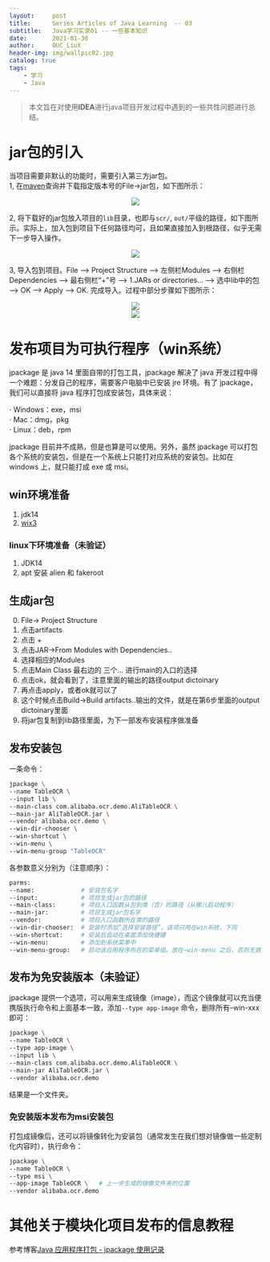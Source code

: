 ```yaml
---
layout:     post
title:      Series Articles of Java Learning  -- 03
subtitle:   Java学习实录01 -- 一些基本知识
date:       2021-01-30
author:     OUC_LiuX
header-img: img/wallpic02.jpg
catalog: true
tags:
    - 学习
    - Java
---
```


<head>
    <script src="https://cdn.mathjax.org/mathjax/latest/MathJax.js?config=TeX-AMS-MML_HTMLorMML" type="text/javascript"></script>
    <script type="text/x-mathjax-config">
        MathJax.Hub.Config({
            tex2jax: {
            skipTags: ['script', 'noscript', 'style', 'textarea', 'pre'],
            inlineMath: [['$','$']]
            }
        });
    </script>
</head>     

>  本文旨在对使用**IDEA**进行java项目开发过程中遇到的一些共性问题进行总结。  

# jar包的引入    
当项目需要非默认的功能时，需要引入第三方jar包。  
1, 在[maven](https://mvnrepository.com/)查询并下载指定版本号的File->jar包，如下图所示：   
<div align=center><img src="https://raw.githubusercontent.com/OUCliuxiang/OUCliuxiang.github.io/master/img/javaSeries/java-001.png"></div>   

2, 将下载好的jar包放入项目的`lib`目录，也即与`scr/`, `out/`平级的路径，如下图所示。实际上，加入包到项目下任何路径均可，且如果直接加入到根路径，似乎无需下一步导入操作。   
<div align=center><img src="https://raw.githubusercontent.com/OUCliuxiang/OUCliuxiang.github.io/master/img/javaSeries/java-002.png"></div>    

3, 导入包到项目。File --> Project Structure --> 左侧栏Modules --> 右侧栏Dependencies --> 最右侧栏“+”号 --> 1.JARs or directories... --> 选中lib中的包 --> OK --> Apply --> OK. 完成导入。过程中部分步骤如下图所示：     
<div align=center><img src="https://raw.githubusercontent.com/OUCliuxiang/OUCliuxiang.github.io/master/img/javaSeries/java-003.png"></div> <div align=center><img src="https://raw.githubusercontent.com/OUCliuxiang/OUCliuxiang.github.io/master/img/javaSeries/java-004.png"></div>    

   
# 发布项目为可执行程序（win系统）       

jpackage 是 java 14 里面自带的打包工具，jpackage 解决了 java 开发过程中得一个难题：分发自己的程序，需要客户电脑中已安装 jre 环境。有了 jpackage，我们可以直接将 java 程序打包成安装包，具体来说：   

$\cdot$  Windows：exe，msi     
$\cdot$  Mac：dmg，pkg    
$\cdot$  Linux：deb，rpm   

jpackage 目前并不成熟，但是也算是可以使用。另外，虽然 jpackage 可以打包各个系统的安装包，但是在一个系统上只能打对应系统的安装包。比如在 windows 上，就只能打成 exe 或 msi。   
## win环境准备    
1. jdk14   
2. [wix3](https://github.com/wixtoolset/wix3/releases)   

### linux下环境准备（未验证）
1. JDK14     
2. apt 安装 alien 和 fakeroot
   
## 生成jar包    
0. File-> Project Structure   
1. 点击artifacts   
2. 点击 +    
3. 点击JAR->From Modules with Dependencies..   
4. 选择相应的Modules   
5. 点击Main Class 最右边的 三个... 进行main的入口的选择   
6. 点击ok，就会看到了，注意里面的输出的路径output dictoinary   
7. 再点击apply，或者ok就可以了   
8. 这个时候点击Build->Build artifacts..输出的文件，就是在第6步里面的output dictoinary里面    
9. 将jar包复制到lib路径里面，为下一部发布安装程序做准备    

## 发布安装包    
一条命令：  

```bash    
jpackage \       
--name TableOCR \    
--input lib \    
--main-class com.alibaba.ocr.demo.AliTableOCR \    
--main-jar AliTableOCR.jar \    
--vendor alibaba.ocr.demo \    
--win-dir-chooser \    
--win-shortcut \    
--win-menu \   
--win-menu-group "TableOCR"    
```     

各参数意义分别为（注意顺序）：    
```bash
parms:
--name:             # 安装包名字      
--input:            # 项目生成jar包的路径      
--main-class:       # 项目入口函数从包到类（含）的路径（从哪儿启动程序）    
--main-jar:         # 项目生成jar包名字    
--vendor:           # 项目入口函数所在类的路径   
--win-dir-chooser:  # 安装时添加“选择安装路径”，该项只用在win系统，下同    
--win-shortcut:     # 安装后自动在桌面添加快捷键     
--win-menu:         # 添加到系统菜单中    
--win-menu-group:   # 启动该应用程序所在的菜单组。放在–win-menu 之后，否则无效。
```    

## 发布为免安装版本（未验证）     
jpackage 提供一个选项，可以用来生成镜像（image），而这个镜像就可以充当便携版执行命令和上面基本一致，添加`--type app-image` 命令，删除所有–win-xxx 即可：    
```bash    
jpackage \       
--name TableOCR \   
--type app-image \    
--input lib \    
--main-class com.alibaba.ocr.demo.AliTableOCR \    
--main-jar AliTableOCR.jar \    
--vendor alibaba.ocr.demo     
```     
结果是一个文件夹。   

### 免安装版本发布为msi安装包     

打包成镜像后，还可以将镜像转化为安装包（通常发生在我们想对镜像做一些定制化内容时），执行命令：    
```bash   
jpackage \   
--name TableOCR \   
--type msi \   
--app-image TableOCR \   # 上一步生成的镜像文件夹的位置 
--vendor alibaba.ocr.demo
```   

# 其他关于模块化项目发布的信息教程    

参考博客[Java 应用程序打包 - jpackage 使用记录 ](https://www.ravenxrz.ink/archives/421e5ad2.html)